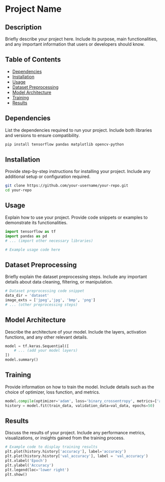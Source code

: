 # Project Name

## Description
Briefly describe your project here. Include its purpose, main functionalities, and any important information that users or developers should know.

## Table of Contents
- [Dependencies](#dependencies)
- [Installation](#installation)
- [Usage](#usage)
- [Dataset Preprocessing](#dataset-preprocessing)
- [Model Architecture](#model-architecture)
- [Training](#training)
- [Results](#results)

## Dependencies
List the dependencies required to run your project. Include both libraries and versions to ensure compatibility.

```bash
pip install tensorflow pandas matplotlib opencv-python
```

## Installation
Provide step-by-step instructions for installing your project. Include any additional setup or configuration required.

```bash
git clone https://github.com/your-username/your-repo.git
cd your-repo
```

## Usage
Explain how to use your project. Provide code snippets or examples to demonstrate its functionalities.

```python
import tensorflow as tf
import pandas as pd
# ... (import other necessary libraries)

# Example usage code here
```

## Dataset Preprocessing
Briefly explain the dataset preprocessing steps. Include any important details about data cleaning, filtering, or manipulation.

```python
# Dataset preprocessing code snippet
data_dir = 'dataset'
image_exts = ['jpeg','jpg', 'bmp', 'png']
# ... (other preprocessing steps)
```

## Model Architecture
Describe the architecture of your model. Include the layers, activation functions, and any other relevant details.

```python
model = tf.keras.Sequential([
    # ... (add your model layers)
])
model.summary()
```

## Training
Provide information on how to train the model. Include details such as the choice of optimizer, loss function, and metrics.

```python
model.compile(optimizer='adam', loss='binary_crossentropy', metrics=['accuracy'])
history = model.fit(train_data, validation_data=val_data, epochs=50)
```

## Results
Discuss the results of your project. Include any performance metrics, visualizations, or insights gained from the training process.

```python
# Example code to display training results
plt.plot(history.history['accuracy'], label='accuracy')
plt.plot(history.history['val_accuracy'], label = 'val_accuracy')
plt.xlabel('Epoch')
plt.ylabel('Accuracy')
plt.legend(loc='lower right')
plt.show()
```
